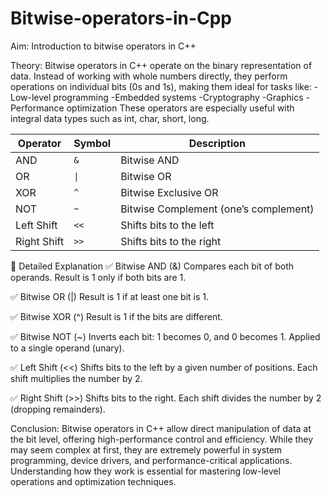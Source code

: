 # Bitwise-operators-in-Cpp


Aim: Introduction to bitwise operators in C++

Theory:
Bitwise operators in C++ operate on the binary representation of data. Instead of working with whole numbers directly, they perform operations on individual bits (0s and 1s), making them ideal for tasks like:
-Low-level programming
-Embedded systems
-Cryptography
-Graphics
-Performance optimization
These operators are especially useful with integral data types such as int, char, short, long.

| Operator    | Symbol | Description                           |
| ----------- | ------ | ------------------------------------- |
| AND         | `&`    | Bitwise AND                           |
| OR          | `\|`   | Bitwise OR                            |
| XOR         | `^`    | Bitwise Exclusive OR                  |
| NOT         | `~`    | Bitwise Complement (one’s complement) |
| Left Shift  | `<<`   | Shifts bits to the left               |
| Right Shift | `>>`   | Shifts bits to the right              |

🔹 Detailed Explanation
✅ Bitwise AND (&)
Compares each bit of both operands.
Result is 1 only if both bits are 1.

✅ Bitwise OR (|)
Result is 1 if at least one bit is 1.

✅ Bitwise XOR (^)
Result is 1 if the bits are different.

✅ Bitwise NOT (~)
Inverts each bit: 1 becomes 0, and 0 becomes 1.
Applied to a single operand (unary).

✅ Left Shift (<<)
Shifts bits to the left by a given number of positions.
Each shift multiplies the number by 2.

✅ Right Shift (>>)
Shifts bits to the right.
Each shift divides the number by 2 (dropping remainders).


Conclusion:
Bitwise operators in C++ allow direct manipulation of data at the bit level, offering high-performance control and efficiency. While they may seem complex at first, they are extremely powerful in system programming, device drivers, and performance-critical applications. Understanding how they work is essential for mastering low-level operations and optimization techniques.
